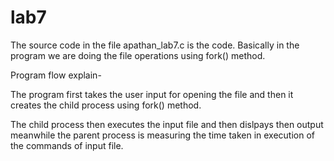 # lab7

The source code in the file apathan_lab7.c is the code.
Basically in the program we are doing the file operations using fork() method.

Program flow explain-

The program first takes the user input for opening the file and then it creates the 
child process using fork() method.

The child process then executes the input file and then dislpays then output
meanwhile the parent process is measuring the time taken in execution of the
commands of input file.


